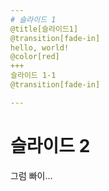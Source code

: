 ```yaml
---
# 슬라이드 1
@title[슬라이드1]
@transition[fade-in]
hello, world!
@color[red]
+++
슬라이드 1-1
@transition[fade-in]

---
```

# 슬라이드 2
그럼 빠이...
